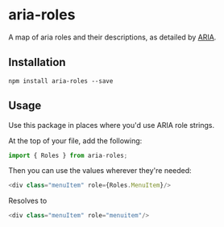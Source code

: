 # aria-roles

A map of aria roles and their descriptions, as detailed by [ARIA](https://www.w3.org/TR/html-aria/#allowed-aria-roles-states-and-properties).

## Installation

```console
npm install aria-roles --save
```

## Usage

Use this package in places where you'd use ARIA role strings.

At the top of your file, add the following:

```javascript
import { Roles } from aria-roles;
```

Then you can use the values wherever they're needed:

```javascript
<div class="menuItem" role={Roles.MenuItem}/>
```

Resolves to

```javascript
<div class="menuItem" role="menuitem"/>
```